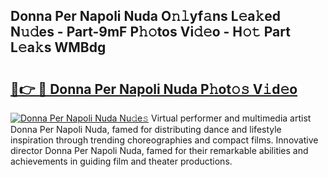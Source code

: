 ## Donna Per Napoli Nuda O𝚗𝚕yf𝚊ns L𝚎a𝚔ed N𝚞𝚍es - Part-9mF P𝚑𝚘tos Vi𝚍𝚎o - H𝚘𝚝 Part L𝚎a𝚔s WMBdg

# <h2><a href="http://kfcctrg.oniu.top/?m=Donna+Per+Napoli+Nuda">🔗👉 🔴 Donna Per Napoli Nuda P𝚑ot𝚘𝚜 V𝚒d𝚎o</a></h2>

[![Donna Per Napoli Nuda Nu𝚍e𝚜](https://i.imgur.com/0qMVB7G.gif)](http://kfcctrg.oniu.top/?m=Donna+Per+Napoli+Nuda)
Virtual performer and multimedia artist Donna Per Napoli Nuda, famed for distributing dance and lifestyle inspiration through trending choreographies and compact films. Innovative director Donna Per Napoli Nuda, famed for their remarkable abilities and achievements in guiding film and theater productions.  
